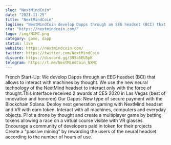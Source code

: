 ```yaml
---
slug: "NextMindCoin"
date: "2021-11-25"
title: "NextMindCoin"
logline: "NextMindCoin develop Dapps through an EEG headset (BCI) that allows to interact with machines by thought."
cta: "https://nextmindcoin.com/"
logo: /img/NXMC.png
category: game, dapp
status: live
website: https://nextmindcoin.com/
twitter: https://twitter.com/NextMindCoin
discord: https://discord.gg/395a5EU5pK
telegram: https://t.me/NextMindCoin_NXMC
---
```


French Start-Up: We develop Dapps through an EEG headset (BCI) that allows to interact with machines by thought. We use the new neural technology of the NextMind headset to interact only with the force of thought.This interface received 2 awards at CES 2020 in Las Vegas (best of innovation and honoree)
Our Dapps: 
New type of secure payment with the Blockchain Solana.
Deploy next generation gaming with NextMind headset and VR with earn token.
Interact with all machines, computers and everyday objects.
Pilot a drone by thought and create a multiplayer game by betting tokens allowing a race on a virtual course visible with VR glasses.
Encourage a community of developers paid in token for their projects
Create a "passive mining" by rewarding the users of the neural headset according to the number of hours of use.
